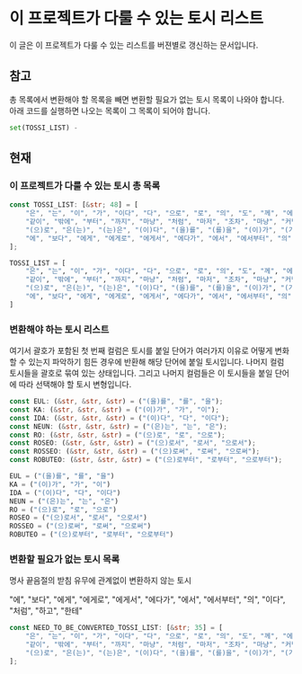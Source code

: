 # 이 프로젝트가 다룰 수 있는 토시 리스트

이 글은 이 프로젝트가 다룰 수 있는 리스트를 버젼별로 갱신하는 문서입니다.

## 참고

총 목록에서 변환해야 할 목록을 빼면 변환할 필요가 없는 토시 목록이 나와야 합니다. 아래 코드를 실행하면 나오는 목록이 그 목록이 되어야 합니다.

```python
set(TOSSI_LIST) - 
```

## 현재

### 이 프로젝트가 다룰 수 있는 토시 총 목록

```rust
const TOSSI_LIST: [&str; 48] = [
    "은", "는", "이", "가", "이다", "다", "으로", "로", "의", "도", "께", "에", "만", "뿐", "보다",
    "같이", "밖에", "부터", "까지", "마냥", "처럼", "마저", "조차", "마냥", "커녕", "을", "를",
    "(으)로", "은(는)", "(는)은", "(이)다", "(을)를", "(를)을", "(이)가", "(가)이", 
    "에", "보다", "에게", "에게로", "에게서", "에다가", "에서", "에서부터", "의", "이다", "처럼", "하고", "한테"
];
```

```python
TOSSI_LIST = [
    "은", "는", "이", "가", "이다", "다", "으로", "로", "의", "도", "께", "에", "만", "뿐", "보다",
    "같이", "밖에", "부터", "까지", "마냥", "처럼", "마저", "조차", "마냥", "커녕", "을", "를",
    "(으)로", "은(는)", "(는)은", "(이)다", "(을)를", "(를)을", "(이)가", "(가)이", 
    "에", "보다", "에게", "에게로", "에게서", "에다가", "에서", "에서부터", "의", "이다", "처럼", "하고", "한테"
]
```

### 변환해야 하는 토시 리스트

여기서 괄호가 포함된 첫 번째 컬럼은 토시를 붙일 단어가 여러가지 이유로 어떻게 변화할 수 있는지 파악하기 힘든 경우에 반환해 해당 단어에 붙일 토시입니다. 나머지 컬럼 토시들을 괄호로 묶여 있는 상태입니다. 그리고 나머지 컬럼들은 이 토시들을 붙일 단어에 따라 선택해야 할 토시 변형입니다.

```rust
const EUL: (&str, &str, &str) = ("(을)를", "를", "을");
const KA: (&str, &str, &str) = ("(이)가", "가", "이");
const IDA: (&str, &str, &str) = ("(이)다", "다", "이다");
const NEUN: (&str, &str, &str) = ("(은)는", "는", "은");
const RO: (&str, &str, &str) = ("(으)로", "로", "으로");
const ROSEO: (&str, &str, &str) = ("(으)로서", "로서", "으로서");
const ROSSEO: (&str, &str, &str) = ("(으)로써", "로써", "으로써");
const ROBUTEO: (&str, &str, &str) = ("(으)로부터", "로부터", "으로부터");
```

```python
EUL = ("(을)를", "를", "을")
KA = ("(이)가", "가", "이")
IDA = ("(이)다", "다", "이다")
NEUN = ("(은)는", "는", "은")
RO = ("(으)로", "로", "으로")
ROSEO = ("(으)로서", "로서", "으로서")
ROSSEO = ("(으)로써", "로써", "으로써")
ROBUTEO = ("(으)로부터", "로부터", "으로부터")
```

### 변환할 필요가 없는 토시 목록

명사 끝음절의 받침 유무에 관계없이 변환하지 않는 토시

"에", "보다", "에게", "에게로", "에게서", "에다가", "에서", "에서부터", "의", "이다", "처럼", "하고", "한테"

```rust
const NEED_TO_BE_CONVERTED_TOSSI_LIST: [&str; 35] = [
    "은", "는", "이", "가", "이다", "다", "으로", "로", "의", "도", "께", "에", "만", "뿐", "보다",
    "같이", "밖에", "부터", "까지", "마냥", "처럼", "마저", "조차", "마냥", "커녕", "을", "를",
    "(으)로", "은(는)", "(는)은", "(이)다", "(을)를", "(를)을", "(이)가", "(가)이",
];
```
